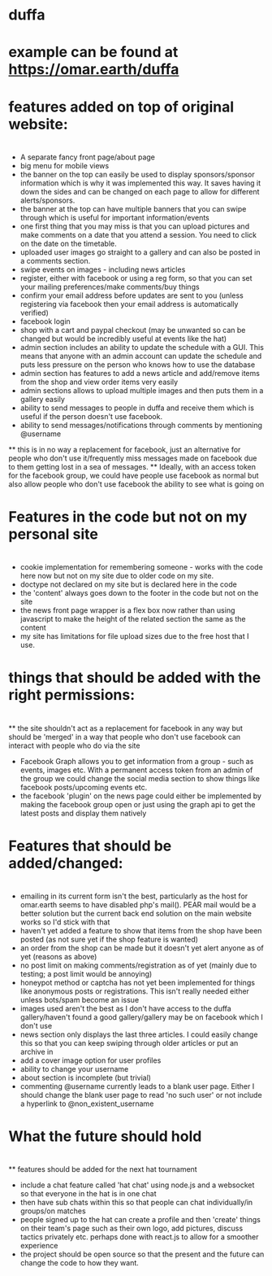 # duffa

# example can be found at https://omar.earth/duffa

# ##############################################

 # features added on top of original website: 
  
# ##############################################
* A separate fancy front page/about page
* big menu for mobile views
* the banner on the top can easily be used to display sponsors/sponsor information which is why it was implemented this way. It saves having it down the sides and can be changed on each page to allow for different alerts/sponsors.
* the banner at the top can have multiple banners that you can swipe through which is useful for important information/events
* one first thing that you may miss is that you can upload pictures and make comments on a date that you attend a session. You need to click on the date on the timetable.
* uploaded user images go straight to a gallery and can also be posted in a comments section.
* swipe events on images - including news articles
* register, either with facebook or using a reg form, so that you can set your mailing preferences/make comments/buy things
* confirm your email address before updates are sent to you (unless registering via facebook then your email address is automatically verified)
* facebook login
* shop with a cart and paypal checkout (may be unwanted so can be changed but would be incredibly useful at events like the hat)
* admin section includes an ability to update the schedule with a GUI. This means that anyone with an admin account can update the schedule and puts less pressure on the person who knows how to use the database
* admin section has features to add a news article and add/remove items from the shop and view order items very easily
* admin sections allows to upload multiple images and then puts them in a gallery easily
* ability to send messages to people in duffa and receive them which is useful if the person doesn't use facebook.
* ability to send messages/notifications through comments by mentioning @username

** this is in no way a replacement for facebook, just an alternative for people who don't use it/frequently miss messages made on facebook due to them getting lost in a sea of messages. 
** Ideally, with an access token for the facebook group, we could have people use facebook as normal but also allow people who don't use facebook the ability to see what is going on

# ###################################################

 # Features in the code but not on my personal site 
 
# ###################################################
* cookie implementation for remembering someone - works with the code here now but not on my site due to older code on my site.
* doctype not declared on my site but is declared here in the code
* the 'content' always goes down to the footer in the code but not on the site
* the news front page wrapper is a flex box now rather than using javascript to make the height of the related section the same as the content
* my site has limitations for file upload sizes due to the free host that I use.


# ##########################################################

# things that should be added with the right permissions: 
 
# ##########################################################

** the site shouldn't act as a replacement for facebook in any way but should be 'merged' in a way that people who don't use facebook can interact with people who do via the site

* Facebook Graph allows you to get information from a group - such as events, images etc. With a permanent access token from an admin of the group we could change the social media section to show things like facebook posts/upcoming events etc.
* the facebook 'plugin' on the news page could either be implemented by making the facebook group open or just using the graph api to get the latest posts and display them natively

# #########################################

# Features that should be added/changed: 
 
# #########################################
* emailing in its current form isn't the best, particularly as the host for omar.earth seems to have disabled php's mail(). 
PEAR mail would be a better solution but the current back end solution on the main website works so I'd stick with that
* haven't yet added a feature to show that items from the shop have been posted (as not sure yet if the shop feature is wanted)
* an order from the shop can be made but it doesn't yet alert anyone as of yet (reasons as above)
* no post limit on making comments/registration as of yet (mainly due to testing; a post limit would be annoying)
* honeypot method or captcha has not yet been implemented for things like anonymous posts or registrations. This isn't really needed either unless bots/spam become an issue
* images used aren't the best as I don't have access to the duffa gallery/haven't found a good gallery/gallery may be on facebook which I don't use
* news section only displays the last three articles. I could easily change this so that you can keep swiping through older articles or put an archive in
* add a cover image option for user profiles
* ability to change your username
* about section is incomplete (but trivial)
* commenting @username currently leads to a blank user page. Either I should change the blank user page to read 'no such user' or not include a hyperlink to @non_existent_username
 

# ##############################

 # What the future should hold 
  
# ##############################
** features should be added for the next hat tournament
* include a chat feature called 'hat chat' using node.js and a websocket so that everyone in the hat is in one chat
* then have sub chats within this so that people can chat individually/in groups/on matches
* people signed up to the hat can create a profile and then 'create' things on their team's page such as their own logo, add pictures, discuss tactics privately etc.
perhaps done with react.js to allow for a smoother experience
* the project should be open source so that the present and the future can change the code to how they want.
